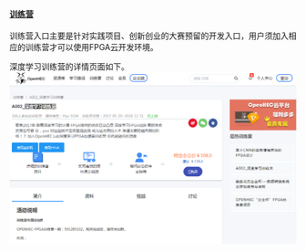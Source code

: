 #### [**训练营**](http://www.iopenhec.com/#!/event/)

训练营入口主要是针对实践项目、创新创业的大赛预留的开发入口，用户须加入相应的训练营才可以使用FPGA云开发环境。

深度学习训练营的详情页面如下。![](/assets/shenduxuexi.png)

